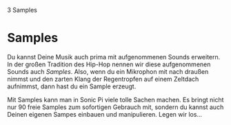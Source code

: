 3 Samples

# Samples

Du kannst Deine Musik auch prima mit aufgenommenen Sounds erweitern. In der großen Tradition des Hip-Hop nennen wir diese aufgenommenen Sounds auch *Samples*. Also, wenn du ein Mikrophon mit nach draußen nimmst und den zarten Klang der Regentropfen auf einem Zeltdach aufnimmst, dann hast du ein Sample erzeugt.

Mit Samples kann man in Sonic Pi viele tolle Sachen machen. Es bringt nicht nur 90 freie Samples zum sofortigen Gebrauch mit, sondern du kannst auch Deinen eigenen Sampes einbauen und manipulieren. Legen wir los...

